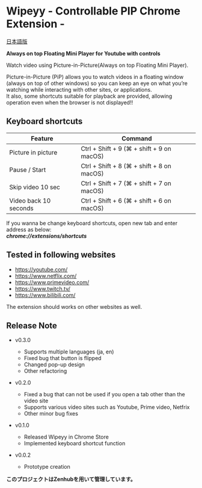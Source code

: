 # Wipeyy - Controllable PIP Chrome Extension - 

[日本語版](https://github.com/TanisukeGoro/Wipeyy)

**Always on top Floating Mini Player for Youtube with controls**  

Watch video using Picture-in-Picture(Always on top Floating Mini Player).  

Picture-in-Picture (PiP) allows you to watch videos in a floating window (always on top of other windows) so you can keep an eye on what you’re watching while interacting with other sites, or applications.  
It also, some shortcuts suitable for playback are provided, allowing operation even when the browser is not displayed!!  


## Keyboard shortcuts
| Feature               | Command                                   |
| --------------------- | ----------------------------------------- |
| Picture in picture    | Ctrl + Shift + 9 (⌘ + shift + 9 on macOS) |
| Pause / Start         | Ctrl + Shift + 8 (⌘ + shift + 8 on macOS) |
| Skip video 10 sec     | Ctrl + Shift + 7 (⌘ + shift + 7 on macOS) |
| Video back 10 seconds | Ctrl + Shift + 6 (⌘ + shift + 6 on macOS) |

If you wanna be change keyboard shortcuts, open new tab and enter address as below:  
***chrome://extensions/shortcuts***

## Tested in following websites  

- https://youtube.com/
- https://www.netflix.com/
- https://www.primevideo.com/
- https://www.twitch.tv/
- https://www.bilibili.com/

The extension should works on other websites as well.  

## Release Note

- v0.3.0
  - Supports multiple languages (ja, en)
  - Fixed bug that button is flipped
  - Changed pop-up design
  - Other refactoring

- v0.2.0
  - Fixed a bug that can not be used if you open a tab other than the video site
  - Supports various video sites such as Youtube, Prime video, Netfrix
  - Other minor bug fixes
  
- v0.1.0
  - Released Wipeyy in Chrome Store
  - Implemented keyboard shortcut function

- v0.0.2
  - Prototype creation

**このプロジェクトはZenhubを用いて管理しています。**
<!-- # wipeyy
全てのエンジニアを駄目にする機能が2つ
1. ピクチャーインピクチャー(フローティングビデオ)

開いているウィンドウに関係なく常に動画だけが最前面に表示されます。
 ＞ 仕事中にYouTubeを内緒で見たいときに。
 ＞ エディタを操作しながらドットインストールの動画を好きな位置にサイズに。


1. 動画の自動再生
 ＞ 再生ボタンを押さずに自動で再生
 ＞ ドットインストールの動画を連続再生


3. 自動で完了ボタンを押す
 ＞ ドットインストールの動画を視聴したら自動で完了ボタンを押せます。
youtubeでドットインストール で使える。

【Keyboard shortcuts】
Picture in picture      : Ctrl + Shift + 9 (⌘ + shift + 9 on macOS)
Pause / Start           : Ctrl + Shift + 8 (⌘ + shift + 8 on macOS)
Skip video 10 sec       : Ctrl + Shift + 7 (⌘ + shift + 7 on macOS)
Video back 10 seconds   : Ctrl + Shift + 6 (⌘ + shift + 6 on macOS)

### Commit Emoji Prefix

|              **type**              | **emoji** |
| :--------------------------------: | :-------: |
| 初めてのコミット（Initial Commit） |    🎉     |
|   バージョンタグ（Version Tag）    |    🔖     |
|       新機能（New Feature）        |     ✨     |
|         バグ修正（Bugfix）         |    🐛     |
|   リファクタリング(Refactoring)    |    ♻️     |
|   ドキュメント（Documentation）    |    📚     |
|    デザインUI/UX(Accessibility)    |    🎨     |
|   パフォーマンス（Performance）    |    🐎     |
|         ツール（Tooling）          |    🔧     |
|          テスト（Tests）           |    🚨     |
|     非推奨追加（Deprecation）      |    💩     |
|          削除（Removal）           |    🗑️    |
|       WIP(Work In Progress)        |    🚧     | -->

